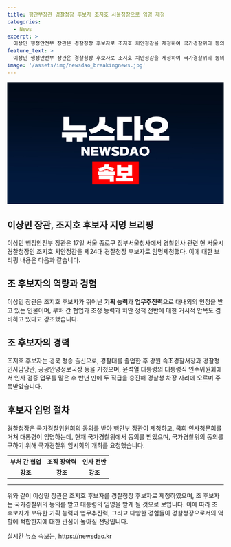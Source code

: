 ```yaml
---
title: 행안부장관 경찰청장 후보자 조지호 서울청장으로 임명 제청
categories:
  - News
excerpt: >
  이상민 행정안전부 장관은 경찰청장 후보자로 조지호 치안정감을 제청하여 국가경찰위의 동의를 받았다. 조 후보자는 뛰어난 기획 능력과 업무추진력으로 대내외에서 인정받으며, 경찰 내부에서는 추진력이 뛰어난 기획통으로 알려져 있다. 이에 대해 세부적으로 언급하고, 뛰어난 업적과 경험을 소개하는 것이 좋겠다.
feature_text: >
  이상민 행정안전부 장관은 경찰청장 후보자로 조지호 치안정감을 제청하여 국가경찰위의 동의를 받았다. 조 후보자는 뛰어난 기획 능력과 업무추진력으로 대내외에서 인정받으며, 경찰 내부에서는 추진력이 뛰어난 기획통으로 알려져 있다. 이에 대해 세부적으로 언급하고, 뛰어난 업적과 경험을 소개하는 것이 좋겠다.
image: '/assets/img/newsdao_breakingnews.jpg'
---
```


<p><img src="/assets/img/newsdao_breakingnews.jpg" alt="flaretime 속보" /></p>

<h2 data-ke-size="size26">이상민 장관, 조지호 후보자 지명 브리핑</h2>

<p data-ke-size="size16">이상민 행정안전부 장관은 17일 서울 종로구 정부서울청사에서 경찰인사 관련 현 서울시경찰청장인 조지호 치안정감을 제24대 경찰청장 후보자로 임명제청했다. 이에 대한 브리핑 내용은 다음과 같습니다.</p>

<h2 data-ke-size="size26">조 후보자의 역량과 경험</h2>

<p data-ke-size="size16">이상민 장관은 조지호 후보자가 뛰어난 <b>기획 능력</b>과 <b>업무추진력</b>으로 대내외의 인정을 받고 있는 인물이며, 부처 간 협업과 조정 능력과 치안 정책 전반에 대한 거시적 안목도 겸비하고 있다고 강조했습니다.</p>

<h2 data-ke-size="size26">조 후보자의 경력</h2>

<p data-ke-size="size16">조지호 후보자는 경북 청송 출신으로, 경찰대를 졸업한 후 강원 속초경찰서장과 경찰청 인사담당관, 공공안녕정보국장 등을 거쳤으며, 윤석열 대통령의 대통령직 인수위원회에서 인사 검증 업무를 맡은 후 반년 만에 두 직급을 승진해 경찰청 차장 자리에 오르며 주목받았습니다.</p>

<h2 data-ke-size="size26">후보자 임명 절차</h2>

<p data-ke-size="size16">경찰청장은 국가경찰위원회의 동의를 받아 행안부 장관이 제청하고, 국회 인사청문회를 거쳐 대통령이 임명하는데, 현재 국가경찰위에서 동의를 받았으며, 국가경찰위의 동의를 구하기 위해 국가경찰위 임시회의 개최를 요청했습니다.</p>

<table>
  <tr>
    <th>부처 간 협업</th>
    <th>조직 장악력</th>
    <th>인사 전반</th>
  </tr>
  <tr>
    <td style="text-align: center; height: 17px;"><b>강조</b></td>
    <td style="text-align: center; height: 17px;"><b>강조</b></td>
    <td style="text-align: center; height: 17px;"><b>강조</b></td>
  </tr>
</table>

<hr data-ke-size="size16">

<p data-ke-size="size16">위와 같이 이상민 장관은 조지호 후보자를 경찰청장 후보자로 제청하였으며, 조 후보자는 국가경찰위의 동의를 받고 대통령의 임명을 받게 될 것으로 보입니다. 이에 따라 조 후보자가 보유한 기획 능력과 업무추진력, 그리고 다양한 경험들이 경찰청장으로서의 역할에 적합한지에 대한 관심이 높아질 전망입니다.</p>
실시간 뉴스 속보는, <a href="https://newsdao.kr" rel="dofollow">https://newsdao.kr</a>


